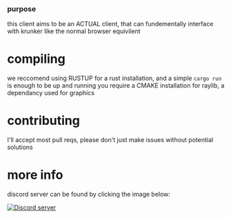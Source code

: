 ### purpose

this client aims to be an ACTUAL client, that can fundementally interface with krunker like the normal browser equivilent

# compiling

we reccomend using RUSTUP for a rust installation, and a simple `cargo run` is enough to be up and running
you require a CMAKE installation for raylib, a dependancy used for graphics

# contributing

I'll accept most pull reqs, please don't just make issues without potential solutions

# more info

discord server can be found by clicking the image below:

[![Discord server](https://discordapp.com/api/guilds/858349630881923083/widget.png?style=banner1)](https://discord.gg/UdZvmNeNqq)
